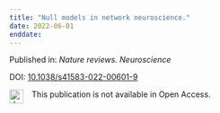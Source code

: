 ```yaml
---
title: "Null models in network neuroscience."
date: 2022-06-01
enddate:
---
```


Published in: *Nature reviews. Neuroscience*

DOI: [10.1038/s41583-022-00601-9](https://doi.org/10.1038/s41583-022-00601-9)

<img src=https://upload.wikimedia.org/wikipedia/commons/thumb/0/0e/Closed_Access_logo_transparent.svg/1200px-Closed_Access_logo_transparent.svg.png alt="drawing" width="25" align="left"/> &nbsp;&nbsp;&nbsp;This publication is not available in Open Access.


